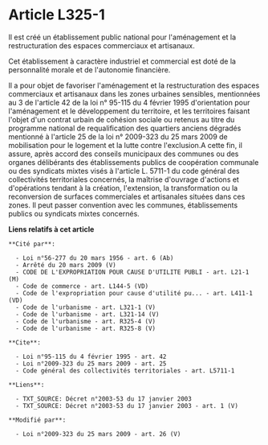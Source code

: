 # Article L325-1

Il est créé un établissement public national pour l'aménagement et la restructuration des espaces commerciaux et artisanaux. 

Cet établissement à caractère industriel et commercial est doté de la personnalité morale et de l'autonomie financière. 

Il a pour objet de favoriser l'aménagement et la restructuration des espaces commerciaux et artisanaux dans les zones
urbaines sensibles, mentionnées au 3 de l'article 42 de la loi n° 95-115 du 4 février 1995 d'orientation pour l'aménagement
et le développement du territoire, et les territoires faisant l'objet d'un contrat urbain de cohésion sociale ou retenus au
titre du programme national de requalification des quartiers anciens dégradés mentionné à l'article 25 de la loi n° 2009-323
du 25 mars 2009 de mobilisation pour le logement et la lutte contre l'exclusion.A cette fin, il assure, après accord des
conseils municipaux des communes ou des organes délibérants des établissements publics de coopération communale ou des
syndicats mixtes visés à l'article L. 5711-1 du code général des collectivités territoriales concernés, la maîtrise d'ouvrage
d'actions et d'opérations tendant à la création, l'extension, la transformation ou la reconversion de surfaces commerciales
et artisanales situées dans ces zones. Il peut passer convention avec les communes, établissements publics ou syndicats
mixtes concernés.

**Liens relatifs à cet article**

	**Cité par**:

	  - Loi n°56-277 du 20 mars 1956 - art. 6 (Ab)
	  - Arrêté du 20 mars 2009 (V)
	  - CODE DE L'EXPROPRIATION POUR CAUSE D'UTILITE PUBLI - art. L21-1 (M)
	  - Code de commerce - art. L144-5 (VD)
	  - Code de l'expropriation pour cause d'utilité pu... - art. L411-1 (VD)
	  - Code de l'urbanisme - art. L321-1 (V)
	  - Code de l'urbanisme - art. L321-14 (V)
	  - Code de l'urbanisme - art. R325-4 (V)
	  - Code de l'urbanisme - art. R325-8 (V)

	**Cite**:

	  - Loi n°95-115 du 4 février 1995 - art. 42
	  - Loi n°2009-323 du 25 mars 2009 - art. 25
	  - Code général des collectivités territoriales - art. L5711-1

	**Liens**:

	  - TXT_SOURCE: Décret n°2003-53 du 17 janvier 2003
	  - TXT_SOURCE: Décret n°2003-53 du 17 janvier 2003 - art. 1 (V)

	**Modifié par**:

	  - Loi n°2009-323 du 25 mars 2009 - art. 26 (V)
